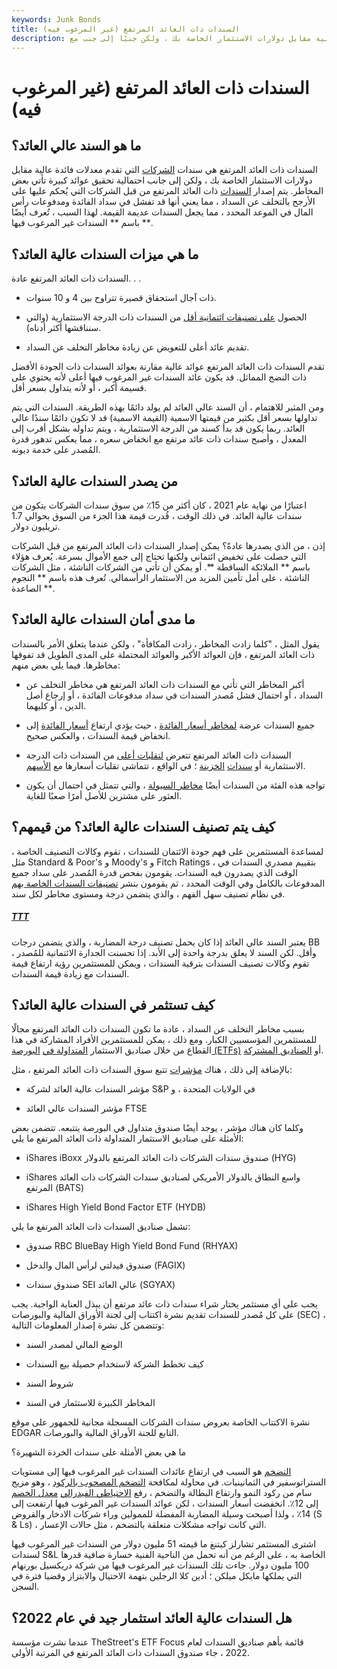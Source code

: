 ```yaml
---
keywords: Junk Bonds
title: السندات ذات العائد المرتفع (غير المرغوب فيه)
description: ما هو السند عالي العائد؟ السندات ذات العائد المرتفع هي سندات الشركات التي تقدم معدلات فائدة عالية مقابل دولارات الاستثمار الخاصة بك ، ولكن جنبًا إلى جنب مع
---
```


# السندات ذات العائد المرتفع (غير المرغوب فيه)
## ما هو السند عالي العائد؟

السندات ذات العائد المرتفع هي سندات [الشركات](/corporatebond) التي تقدم معدلات فائدة عالية مقابل دولارات الاستثمار الخاصة بك ، ولكن إلى جانب احتمالية تحقيق عوائد كبيرة تأتي بعض المخاطر. يتم إصدار [السندات](/bond) ذات العائد المرتفع من قبل الشركات التي يُحكم عليها على الأرجح بالتخلف عن السداد ، مما يعني أنها قد تفشل في سداد الفائدة ومدفوعات رأس المال في الموعد المحدد ، مما يجعل السندات عديمة القيمة. لهذا السبب ، تُعرف أيضًا باسم ** السندات غير المرغوب فيها **.

## ما هي ميزات السندات عالية العائد؟

السندات ذات العائد المرتفع عادة. . .

- ذات آجال استحقاق قصيرة تتراوح بين 4 و 10 سنوات.

- الحصول [على تصنيفات ائتمانية أقل](/bondrating) من السندات ذات الدرجة الاستثمارية (والتي سنناقشها أكثر أدناه).

- تقديم عائد أعلى للتعويض عن زيادة مخاطر التخلف عن السداد.

تقدم السندات ذات العائد المرتفع عوائد عالية مقارنة بعوائد السندات ذات الجودة الأفضل ذات النضج المماثل. قد يكون عائد السندات غير المرغوب فيها أعلى لأنه يحتوي على قسيمة أكبر ، أو لأنه يتداول بسعر أقل.

ومن المثير للاهتمام ، أن السند عالي العائد لم يولد دائمًا بهذه الطريقة. السندات التي يتم تداولها بسعر أقل بكثير من قيمتها الاسمية (القيمة الاسمية) قد لا تكون دائمًا سندًا عالي العائد. ربما يكون قد بدأ كسند من الدرجة الاستثمارية ، ويتم تداوله بشكل أقرب إلى المعدل ، وأصبح سندات ذات عائد مرتفع مع انخفاض سعره ، مما يعكس تدهور قدرة المُصدر على خدمة ديونه.

## من يصدر السندات عالية العائد؟

اعتبارًا من نهاية عام 2021 ، كان أكثر من 15٪ من سوق سندات الشركات يتكون من سندات عالية العائد. في ذلك الوقت ، قُدرت قيمة هذا الجزء من السوق بحوالي 1.7 تريليون دولار.

إذن ، من الذي يصدرها عادةً؟ يمكن إصدار السندات ذات العائد المرتفع من قبل الشركات التي حصلت على تخفيض ائتماني ولكنها تحتاج إلى جمع الأموال بسرعة. يُعرف هؤلاء باسم ** الملائكة الساقطة **. أو يمكن أن تأتي من الشركات الناشئة ، مثل الشركات الناشئة ، على أمل تأمين المزيد من الاستثمار الرأسمالي. تُعرف هذه باسم ** النجوم الصاعدة **.

## ما مدى أمان السندات عالية العائد؟

يقول المثل ، "كلما زادت المخاطر ، زادت المكافأة" ، ولكن عندما يتعلق الأمر بالسندات ذات العائد المرتفع ، فإن العوائد الأكبر والعوائد المحتملة على المدى الطويل قد تفوقها مخاطرها. فيما يلي بعض منهم:

- أكبر المخاطر التي تأتي مع السندات ذات العائد المرتفع هي مخاطر التخلف عن السداد ، أو احتمال فشل مُصدر السندات في سداد مدفوعات الفائدة ، أو إرجاع أصل الدين ، أو كليهما.

- جميع السندات عرضة [لمخاطر أسعار الفائدة](/interestraterisk) ، حيث يؤدي ارتفاع [أسعار الفائدة](/interestrate) إلى انخفاض قيمة السندات ، والعكس صحيح.

- السندات ذات العائد المرتفع تتعرض [لتقلبات أعلى](/volatility) من السندات ذات الدرجة الاستثمارية أو [سندات](/treasury-securities) [الخزينة](/treasury-securities) ؛ في الواقع ، تتماشى تقلبات أسعارها مع [الأسهم](/commonstock).

- تواجه هذه الفئة من السندات أيضًا [مخاطر السيولة](/liquidity) ، والتي تتمثل في احتمال أن يكون العثور على مشترين للأصل أمرًا صعبًا للغاية.

## كيف يتم تصنيف السندات عالية العائد؟ من قيمهم؟

لمساعدة المستثمرين على فهم جودة الائتمان للسندات ، تقوم وكالات التصنيف الخاصة ، مثل Standard & Poor's و Moody's و Fitch Ratings ، بتقييم مصدري السندات في الوقت الذي يصدرون فيه السندات. يقومون بفحص قدرة المُصدر على سداد جميع المدفوعات بالكامل وفي الوقت المحدد ، ثم يقومون بنشر [تصنيفات السندات الخاصة بهم](/bondrating) في نظام تصنيف سهل الفهم ، والذي يتضمن درجة ومستوى مخاطر لكل سند.

<h5> <a href=""> TTT </a> </h5>

يعتبر السند عالي العائد إذا كان يحمل تصنيف درجة المضاربة ، والذي يتضمن درجات BB وأقل. لكن السند لا يعلق بدرجة واحدة إلى الأبد. إذا تحسنت الجدارة الائتمانية للمُصدر ، تقوم وكالات تصنيف السندات بترقية السندات ، ويمكن للمستثمرين رؤية ارتفاع قيمة السندات مع زيادة قيمة السندات.

## كيف تستثمر في السندات عالية العائد؟

بسبب مخاطر التخلف عن السداد ، عادة ما تكون السندات ذات العائد المرتفع مجالًا للمستثمرين المؤسسيين الكبار. ومع ذلك ، يمكن للمستثمرين الأفراد المشاركة في هذا القطاع من خلال صناديق الاستثمار [المتداولة في](/indexfund) [البورصة (ETFs)](/indexfund) أو [الصناديق المشتركة](/mutualfund).

بالإضافة إلى ذلك ، هناك [مؤشرات](/marketindex) تتبع سوق السندات ذات العائد المرتفع ، مثل:

- مؤشر السندات عالية العائد لشركة S&P في الولايات المتحدة ، و

- مؤشر السندات عالي العائد FTSE

وكلما كان هناك مؤشر ، يوجد أيضًا صندوق متداول في البورصة يتتبعه. تتضمن بعض الأمثلة على صناديق الاستثمار المتداولة ذات العائد المرتفع ما يلي:

- iShares iBoxx صندوق سندات الشركات ذات العائد المرتفع بالدولار (HYG)

- iShares واسع النطاق بالدولار الأمريكي لصناديق سندات الشركات ذات العائد المرتفع (BATS)

- iShares High Yield Bond Factor ETF (HYDB)

تشمل صناديق السندات ذات العائد المرتفع ما يلي:

- صندوق RBC BlueBay High Yield Bond Fund (RHYAX)

- صندوق فيدلتي لرأس المال والدخل (FAGIX)

- صندوق سندات SEI عالي العائد (SGYAX)

يجب على أي مستثمر يختار شراء سندات ذات عائد مرتفع أن يبذل العناية الواجبة. يجب على كل مُصدر للسندات تقديم نشرة اكتتاب إلى لجنة الأوراق المالية والبورصات (SEC) ، وتتضمن كل نشرة إصدار المعلومات التالية:

- الوضع المالي لمصدر السند

- كيف تخطط الشركة لاستخدام حصيلة بيع السندات

- شروط السند

- المخاطر الكبيرة للاستثمار في السند

نشرة الاكتتاب الخاصة بعروض سندات الشركات المسجلة مجانية للجمهور على موقع EDGAR التابع للجنة الأوراق المالية والبورصات.

ما هي بعض الأمثلة على سندات الخردة الشهيرة؟

[التضخم](/inflation) هو السبب في ارتفاع عائدات السندات غير المرغوب فيها إلى مستويات الستراتوسفير في الثمانينيات. في محاولة لمكافحة [التضخم المصحوب بالركود](/stagflation) ، وهو مزيج سام من ركود النمو وارتفاع البطالة والتضخم ، رفع [الاحتياطي الفيدرالي](/federal-reserve) [معدل الخصم](/discountrate) إلى 12٪. انخفضت أسعار السندات ، لكن عوائد السندات غير المرغوب فيها ارتفعت إلى 14٪ ، ولذا أصبحت وسيلة المضاربة المفضلة للممولين وراء شركات الادخار والقروض (S & Ls) ، التي كانت تواجه مشكلات متعلقة بالتضخم ، مثل حالات الإعسار.

اشترى المستثمر تشارلز كيتنغ ما قيمته 51 مليون دولار من السندات غير المرغوب فيها لسندات S&L الخاصة به ، على الرغم من أنه تحمل من الناحية الفنية خسارة صافية قدرها 100 مليون دولار. جاءت تلك السندات غير المرغوب فيها من شركة دريكسيل بورنهام التي يملكها مايكل ميلكن ؛ أدين كلا الرجلين بتهمة الاحتيال والابتزاز وقضيا فترة في السجن.

## هل السندات عالية العائد استثمار جيد في عام 2022؟

عندما نشرت مؤسسة TheStreet's ETF Focus قائمة بأهم صناديق السندات لعام 2022 ، جاء صندوق السندات ذات العائد المرتفع في المرتبة الأولى.

